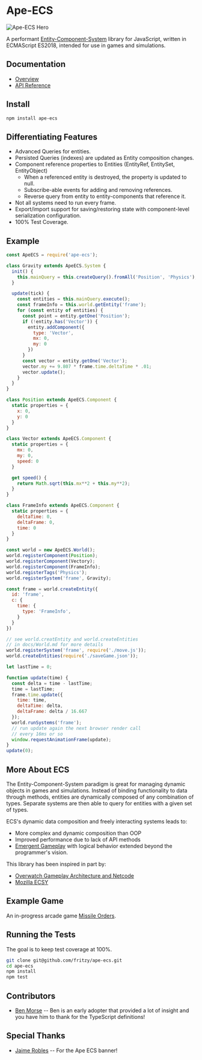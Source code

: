# Ape-ECS
![Ape-ECS Hero](https://raw.githubusercontent.com/fritzy/ape-ecs/master/imgs/ape_ecs900wbg.png)

A performant [Entity-Component-System](https://en.wikipedia.org/wiki/Entity_component_system) library for JavaScript, written in ECMAScript ES2018, intended for use in games and simulations.

## Documentation
* [Overview](https://github.com/fritzy/ape-ecs/blob/master/docs/Overview.md)
* [API Reference](https://github.com/fritzy/ape-ecs/blob/master/docs/API_Reference.md)

## Install

```sh
npm install ape-ecs 
```

## Differentiating Features

* Advanced Queries for entities.
* Persisted Queries (indexes) are updated as Entity composition changes.
* Component reference properties to Entities (EntityRef, EntitySet, EntityObject)
  * When a referenced entity is destroyed, the property is updated to null.
  * Subscribe-able events for adding and removing references.
  * Reverse query from entity to entity-components that reference it.
* Not all systems need to run every frame.
* Export/import support for saving/restoring state with component-level serialization configuration.
* 100% Test Coverage.

## Example

```js
const ApeECS = require('ape-ecs');

class Gravity extends ApeECS.System {
  init() {
    this.mainQuery = this.createQuery().fromAll('Position', 'Physics');
  }

  update(tick) {
    const entities = this.mainQuery.execute();
    const frameInfo = this.world.getEntity('frame');
    for (const entity of entities) {
      const point = entity.getOne('Position');
      if (!entity.has('Vector')) {
        entity.addComponent({
          type: 'Vector',
          mx: 0,
          my: 0
        })
      }
      const vector = entity.getOne('Vector');
      vector.my += 9.807 * frame.time.deltaTime * .01;
      vector.update();
    }
  }
}

class Position extends ApeECS.Component {
  static properties = {
    x: 0,
    y: 0
  }
}

class Vector extends ApeECS.Component {
  static properties = {
    mx: 0,
    my: 0,
    speed: 0
  }

  get speed() {
    return Math.sqrt(this.mx**2 + this.my**2);
  }
}

class FrameInfo extends ApeECS.Component {
  static properties = {
    deltaTime: 0,
    deltaFrame: 0,
    time: 0
  }
}

const world = new ApeECS.World();
world.registerComponent(Position);
world.registerComponent(Vectory);
world.registerComponent(FrameInfo);
world.registerTags('Physics');
world.registerSystem('frame', Gravity);

const frame = world.createEntity({
  id: 'frame',
  c: {
    time: {
      type: 'FrameInfo',
    }
  }
})

// see world.creatEntity and world.createEntities
// in docs/World.md for more details
world.registerSystem('frame', require('./move.js'));
world.createEntities(require('./saveGame.json'));

let lastTime = 0;

function update(time) {
  const delta = time - lastTime;
  time = lastTime;
  frame.time.update({
    time: time,
    deltaTime: delta,
    deltaFrame: delta / 16.667
  });
  world.runSystems('frame');
  // run update again the next browser render call
  // every 16ms or so
  window.requestAnimationFrame(update);
}
update(0);
```

## More About ECS

The Entity-Component-System paradigm is great for managing dynamic objects in games and simulations. Instead of binding functionality to data through methods, entities are dynamically composed of any combination of types. Separate systems are then able to query for entities with a given set of types. 

ECS's dynamic data composition and freely interacting systems leads to:
  * More complex and dynamic composition than OOP
  * Improved performance due to lack of API methods
  * [Emergent Gameplay](https://en.wikipedia.org/wiki/Emergent_gameplay) with logical behavior extended beyond the programmer's vision.

This library has been inspired in part by:
  * [Overwatch Gameplay Architecture and Netcode](https://www.youtube.com/watch?v=W3aieHjyNvw)
  * [Mozilla ECSY](https://blog.mozvr.com/introducing-ecsy/)

## Example Game

An in-progress arcade game [Missile Orders](https://github.com/fritzy/missileorders.git).

## Running the Tests

The goal is to keep test coverage at 100%.

```sh
git clone git@github.com/fritzy/ape-ecs.git
cd ape-ecs
npm install
npm test
```
## Contributors
* [Ben Morse](https://twitter.com/benathon) -- Ben is an early adopter that provided a lot of insight and you have him to thank for the TypeScript definitions!


## Special Thanks
* [Jaime Robles](https://twitter.com/DrawnByJaime) -- For the Ape ECS banner!
